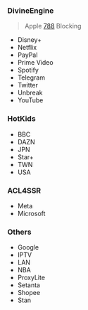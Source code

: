 ### DivineEngine
> Apple
[788](https://www.runoob.com/markdown/md-link.html)
> Blocking
- Disney+
- Netflix
- PayPal
- Prime Video
- Spotify
- Telegram
- Twitter
- Unbreak
- YouTube
### HotKids
- BBC
- DAZN
- JPN
- Star+
- TWN
- USA
### ACL4SSR
- Meta
- Microsoft
### Others
- Google
- IPTV
- LAN
- NBA
- ProxyLite
- Setanta
- Shopee
- Stan
